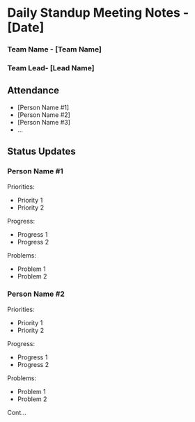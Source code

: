 # Daily Standup Meeting Notes - [Date]

### Team Name - [Team Name]

### Team Lead- [Lead Name]

## Attendance
- [Person Name #1]
- [Person Name #2]
- [Person Name #3]
- ...

## Status Updates

### Person Name #1

Priorities: 
- Priority 1
- Priority 2

Progress:
- Progress 1
- Progress 2

Problems:
- Problem 1
- Problem 2

### Person Name #2

Priorities: 
- Priority 1
- Priority 2

Progress:
- Progress 1
- Progress 2

Problems:
- Problem 1
- Problem 2

Cont...